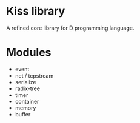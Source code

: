 # Kiss library
A refined core library for D programming language.

# Modules
 * event
 * net / tcpstream
 * serialize
 * radix-tree
 * timer
 * container
 * memory
 * buffer
 